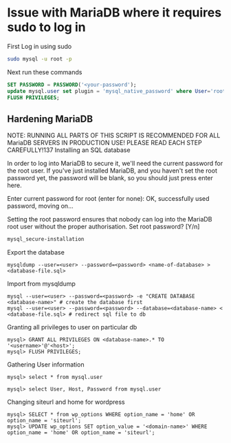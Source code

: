 # Issue with MariaDB where it requires sudo to log in #

First Log in using sudo 

```sh
sudo mysql -u root -p
```

Next run these commands

```sql
SET PASSWORD = PASSWORD('<your-password');
update mysql.user set plugin = 'mysql_native_password' where User='root';
FLUSH PRIVILEGES;
```

## Hardening MariaDB

NOTE: RUNNING ALL PARTS OF THIS SCRIPT IS RECOMMENDED FOR ALL MariaDB
SERVERS IN PRODUCTION USE! PLEASE READ EACH STEP CAREFULLY!137
Installing an SQL database

In order to log into MariaDB to secure it, we'll need the current
password for the root user. If you've just installed MariaDB, and
you haven't set the root password yet, the password will be blank,
so you should just press enter here.

Enter current password for root (enter for none):
OK, successfully used password, moving on...

Setting the root password ensures that nobody can log into the MariaDB
root user without the proper authorisation.
Set root password? [Y/n]

```sh
mysql_secure-installation
```

Export the database

```mysql
mysqldump --user=<user> --password=<password> <name-of-database> > <database-file.sql>
```

Import from mysqldump

```mysql
mysql --user=<user> --password=<password> -e "CREATE DATABASE <database-name>" # create the database first
mysql --user=<user> --password=<password> --database=<database-name> < <database-file.sql> # redirect sql file to db
```

Granting all privileges to user on particular db

```mysql
mysql> GRANT ALL PRIVILEGES ON <database-name>.* TO '<username>'@'<host>';
mysql> FLUSH PRIVILEGES;
```

Gathering User information

```mysql
mysql> select * from mysql.user

mysql> select User, Host, Password from mysql.user
```

Changing siteurl and home for wordpress

```mysql
mysql> SELECT * from wp_options WHERE option_name = 'home' OR option_name = 'siteurl';
mysql> UPDATE wp_options SET option_value = '<domain-name>' WHERE option_name = 'home' OR option_name = 'siteurl';
```

